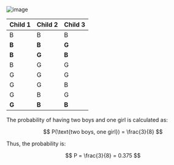 ![image](https://github.com/user-attachments/assets/80ddfe56-78b0-4c6a-98e3-deec0ccceae3)

| Child 1 | Child 2 | Child 3 |
|---------|---------|---------|
| B       | B       | B       |
| **B**   | **B**   | **G**   |
| **B**   | **G**   | **B**   |
| B       | G       | G       |
| G       | G       | G       |
| G       | G       | B       |
| G       | B       | G       |
| **G**   | **B**   | **B**   |

The probability of having two boys and one girl is calculated as:

$$
P(\text{two boys, one girl}) = \frac{3}{8}
$$

Thus, the probability is:

$$
P = \frac{3}{8} = 0.375
$$
